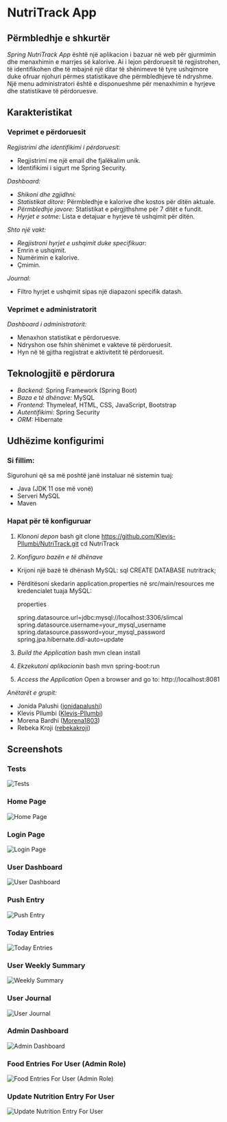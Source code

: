 # NutriTrack App

## Përmbledhje e shkurtër
*Spring NutriTrack App* është një aplikacion i bazuar në web për gjurmimin dhe menaxhimin e marrjes së kalorive. Ai i lejon përdoruesit të regjistrohen, të identifikohen dhe të mbajnë një ditar të shënimeve të tyre ushqimore duke ofruar njohuri përmes statistikave dhe përmbledhjeve të ndryshme. Një menu administratori është e disponueshme për menaxhimin e hyrjeve dhe statistikave të përdoruesve.

## Karakteristikat

### Veprimet e përdoruesit
*Regjistrimi dhe identifikimi i përdoruesit:*
- Regjistrimi me një email dhe fjalëkalim unik.
- Identifikimi i sigurt me Spring Security.

*Dashboard:*
- *Shikoni dhe zgjidhni:*
- *Statistikat ditore:* Përmbledhje e kalorive dhe kostos për ditën aktuale.
- *Përmbledhje javore:* Statistikat e përgjithshme për 7 ditët e fundit.
- *Hyrjet e sotme:* Lista e detajuar e hyrjeve të ushqimit për ditën.

*Shto një vakt:*
- *Regjistroni hyrjet e ushqimit duke specifikuar:*
- Emrin e ushqimit.
- Numërimin e kalorive.
- Çmimin.

*Journal:*
- Filtro hyrjet e ushqimit sipas një diapazoni specifik datash.

### Veprimet e administratorit
*Dashboard i administratorit:*
- Menaxhon statistikat e përdoruesve.
- Ndryshon ose fshin shënimet e vakteve të përdoruesit.
- Hyn në të gjitha regjistrat e aktivitetit të përdoruesit.

## Teknologjitë e përdorura
- *Backend:* Spring Framework (Spring Boot)
- *Baza e të dhënave:* MySQL
- *Frontend:* Thymeleaf, HTML, CSS, JavaScript, Bootstrap
- *Autentifikimi:* Spring Security
- *ORM:* Hibernate

## Udhëzime konfigurimi

### Si fillim:
Sigurohuni që sa më poshtë janë instaluar në sistemin tuaj:
- Java (JDK 11 ose më vonë)
- Serveri MySQL
- Maven

### Hapat për të konfiguruar
1. *Klononi depon*
   bash
   git clone https://github.com/Klevis-Pllumbi/NutriTrack.git
   cd NutriTrack


2. *Konfiguro bazën e të dhënave*
- Krijoni një bazë të dhënash MySQL:
  sql
  CREATE DATABASE nutritrack;

- Përditësoni skedarin application.properties në src/main/resources me kredencialet tuaja MySQL:

  properties 

  spring.datasource.url=jdbc:mysql://localhost:3306/slimcal
  spring.datasource.username=your_mysql_username
  spring.datasource.password=your_mysql_password 
  spring.jpa.hibernate.ddl-auto=update


3. *Build the Application*
   bash
   mvn clean install


4. *Ekzekutoni aplikacionin*
   bash
   mvn spring-boot:run


5. *Access the Application*
   Open a browser and go to: http://localhost:8081


*Anëtarët e grupit:*
- Jonida Palushi ([jonidapalushi](https://github.com/jonidapalushi))
- Klevis Pllumbi ([Klevis-Pllumbi](https://github.com/Klevis-Pllumbi))
- Morena Bardhi ([Morena1803](https://github.com/Morena1803))
- Rebeka Kroji ([rebekakroji](https://github.com/rebekakroji))


## Screenshots

### Tests
![Tests](NutriTrack/screenshots/tests.png)

### Home Page
![Home Page](NutriTrack/screenshots/home%20page.png)

### Login Page
![Login Page](NutriTrack/screenshots/login%20page.png)

### User Dashboard
![User Dashboard](NutriTrack/screenshots/dashboard.png)

### Push Entry
![Push Entry](NutriTrack/screenshots/push%20entry.png)

### Today Entries
![Today Entries](NutriTrack/screenshots/today%20entries.png)

### User Weekly Summary
![Weekly Summary](NutriTrack/screenshots/weekly%20summary.png)

### User Journal
![User Journal](NutriTrack/screenshots/journal.png)



### Admin Dashboard
![Admin Dashboard](NutriTrack/screenshots/admin%20dashboard.png)

### Food Entries For User (Admin Role)
![Food Entries For User (Admin Role)](NutriTrack/screenshots/food%20entries%20for%20user.png)

### Update Nutrition Entry For User
![Update Nutrition Entry For User](NutriTrack/screenshots/update%20nutrition%20entry%20for%20user.png)

